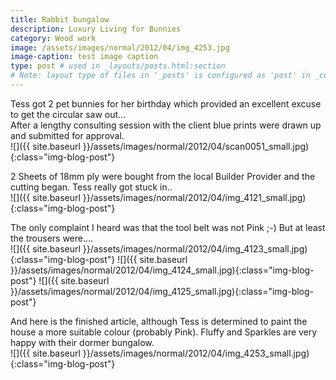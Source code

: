 ```yaml
---
title: Rabbit bungalow
description: Luxury Living for Bunnies
category: Wood work
image: /assets/images/normal/2012/04/img_4253.jpg
image-caption: test image caption
type: post # used in _layouts/posts.html:section
# Note: layout type of files in '_posts' is configured as 'post' in _config.yml
---
```

Tess got 2 pet bunnies for her birthday which provided an excellent excuse to get the circular saw out...<br>
After a lengthy consulting session with the client blue prints were drawn up and submitted for approval.<br>
![]({{ site.baseurl }}/assets/images/normal/2012/04/scan0051_small.jpg){:class="img-blog-post"}

2 Sheets of 18mm ply were bought from the local Builder Provider and the cutting began. Tess really got stuck in..<br>
![]({{ site.baseurl }}/assets/images/normal/2012/04/img_4121_small.jpg){:class="img-blog-post"}

The only complaint I heard was that the tool belt was not Pink ;-) But at least the trousers were....<br>
![]({{ site.baseurl }}/assets/images/normal/2012/04/img_4123_small.jpg){:class="img-blog-post"}
![]({{ site.baseurl }}/assets/images/normal/2012/04/img_4124_small.jpg){:class="img-blog-post"} 
![]({{ site.baseurl }}/assets/images/normal/2012/04/img_4125_small.jpg){:class="img-blog-post"}

And here is the finished article, although Tess is determined to paint the house a more suitable colour (probably Pink). Fluffy and Sparkles are very happy with their dormer bungalow.<br>
![]({{ site.baseurl }}/assets/images/normal/2012/04/img_4253_small.jpg){:class="img-blog-post"}

